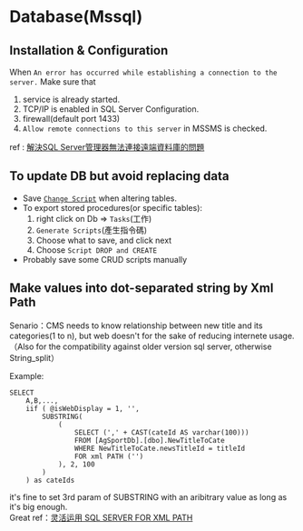 # Database(Mssql)

## Installation & Configuration

When `An error has occurred while establishing a connection to the server.`
Make sure that

1. service is already started.
2. TCP/IP is enabled in SQL Server Configuration.
3. firewall(default port 1433)
4. `Allow remote connections to this server` in MSSMS is checked.

ref : [解決SQL Server管理器無法連接遠端資料庫的問題](http://sas.tw/sas/redirect.php?tid=10615&goto=lastpost)

## To update DB but avoid replacing data

* Save [`Change Script`][1] when altering tables.
* To export stored procedures(or specific tables):
    1. right click on Db => `Tasks`(工作)
    2. `Generate Scripts`(產生指令碼)
    3. Choose what to save, and click next
    4. Choose `Script DROP and CREATE`
* Probably save some CRUD scripts manually

[1]:https://blog.miniasp.com/post/2008/06/05/Find-out-T-SQL-commands-generated-by-SQL-Server-Management-Studio

## Make values into dot-separated string by Xml Path

Senario：CMS needs to know relationship between new title and its categories(1 to n), but web doesn't for the sake of reducing internete usage.  
（Also for the compatibility against older version sql server, otherwise String_split）

Example:

    SELECT
        A,B,...,
        iif ( @isWebDisplay = 1, '',
            SUBSTRING(
                (
                    SELECT (',' + CAST(cateId AS varchar(100)))
                    FROM [AgSportDb].[dbo].NewTitleToCate
                    WHERE NewTitleToCate.newsTitleId = titleId
                    FOR xml PATH ('')
                ), 2, 100
            )
        ) as cateIds

it's fine to set 3rd param of SUBSTRING with an aribitrary value as long as it's big enough.  
Great ref：[灵活运用 SQL SERVER FOR XML PATH](https://www.cnblogs.com/doubleliang/archive/2011/07/06/2098775.html)
